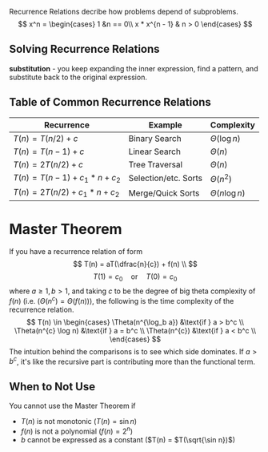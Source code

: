 Recurrence Relations decribe how problems depend of subproblems.
$$
x^n = \begin{cases}
1  &n == 0\\
x * x^{n - 1} & n > 0
\end{cases}
$$
## Solving Recurrence Relations
**substitution** - you keep expanding the inner expression, find a pattern, and substitute back to the original expression.
## Table of Common Recurrence Relations

| Recurrence                        | Example              | Complexity        |
| --------------------------------- | -------------------- | ----------------- |
| $T(n) = T(n/2) + c$               | Binary Search        | $\Theta(\log n)$  |
| $T(n) = T(n - 1) + c$             | Linear Search        | $\Theta(n)$       |
| $T(n) = 2T(n/2) + c$              | Tree Traversal       | $\Theta(n)$       |
| $T(n) = T(n - 1) + c_1 * n + c_2$ | Selection/etc. Sorts | $\Theta(n^2)$     |
| $T(n) = 2T(n/2) + c_1 * n + c_2$  | Merge/Quick Sorts    | $\Theta(n\log n)$ |

# Master Theorem
If you have a recurrence relation of form
$$
T(n) = aT(\dfrac{n}{c}) + f(n) \\
$$
$$
T(1) = c_0 \quad \text{or} \quad T(0) = c_0
$$
where $a \ge 1, b > 1$, and taking $c$ to be the degree of big theta complexity of $f(n)$ (i.e. $(\Theta (n^c) = \Theta (f(n))$), the following is the time complexity of the recurrence relation.
$$
T(n) \in \begin{cases}
	\Theta(n^{\log_b a}) &\text{if } a > b^c \\
	\Theta(n^{c} \log n) &\text{if } a = b^c \\
	\Theta(n^{c}) &\text{if } a < b^c \\
\end{cases}
$$
The intuition behind the comparisons is to see which side dominates. If $a > b^c$, it's like the recursive part is contributing more than the functional term.
## When to Not Use
You cannot use the Master Theorem if
- $T(n)$ is not monotonic ($T(n) = \sin n$)
- $f(n)$ is not a polynomial ($f(n) = 2^n$)
- $b$ cannot be expressed as a constant ($T(n) = $T(\sqrt{\sin n})$)